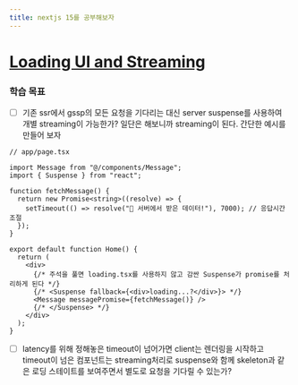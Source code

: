 ```yaml
---
title: nextjs 15를 공부해보자
---
```

# [Loading UI and Streaming](https://nextjs.org/docs/app/building-your-application/routing/loading-ui-and-streaming)
### 학습 목표
- [ ] 기존 ssr에서 gssp의 모든 요청을 기다리는 대신 server suspense를 사용하여 개별 streaming이 가능한가?
일단은 해보니까 streaming이 된다. 간단한 예시를 만들어 보자

```tsx
// app/page.tsx

import Message from "@/components/Message";
import { Suspense } from "react";

function fetchMessage() {
  return new Promise<string>((resolve) => {
    setTimeout(() => resolve("🚀 서버에서 받은 데이터!"), 7000); // 응답시간 조절
  });
}

export default function Home() {
  return (
    <div>
      {/* 주석을 풀면 loading.tsx를 사용하지 않고 감싼 Suspense가 promise를 처리하게 된다 */}
      {/* <Suspense fallback={<div>loading...?</div>}> */}
      <Message messagePromise={fetchMessage()} />
      {/* </Suspense> */}
    </div>
  );
}
```





- [ ] latency를 위해 정해놓은 timeout이 넘어가면 client는 렌더링을 시작하고 timeout이 넘은 컴포넌트는 streaming처리로 suspense와 함께 skeleton과 같은 로딩 스테이트를 보여주면서 별도로 요청을 기다릴 수 있는가?